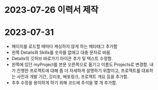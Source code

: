 # 2023-07-26 이력서 제작

# 2023-07-31

-   페이지를 로드할 때마다 캐싱하지 않게 하는 메타태그 추가함
-   왼쪽 Details와 Skills를 숫자를 없애고 대충 문자로 바꿈.
-   Details의 깃허브 바로가기 아이콘 추가 및 텍스트 수정함.
-   왼쪽에 있던 myProject를 본문 오른쪽으로 옮기고 이름도 Projects로 변경함. 내가 진행한 프로젝트에 대해 좀 더 자세하게 설명하기 위함이고, 프로젝트를 대표하는 사진과 개발 기간, 깃리포, 배포링크, 프로젝트 개요 등을 추가함.
-   추후 수정을 용이하게 하기 위해 코드에 주석을 몇 개 추가함.
